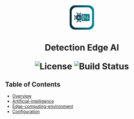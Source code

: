 <p align="center">
  <img src="logo.jpg" alt="EdgeAI Logo" width="80">
</p>

<h1 align="center"> Detection Edge AI </h>

<p align="center">
  <img alt="License" src="https://img.shields.io/badge/license-MIT-blue.svg">
  <img alt="Build Status" src="https://img.shields.io/badge/build-passing-teal.svg">
</p>

## Table of Contents

- [Overview](#overview)
- [Artificial-intelligence](#artificial-intelligence)
- [Edge-computing-environment](#edge-computing-environment)
- [Configuration](#configuration)